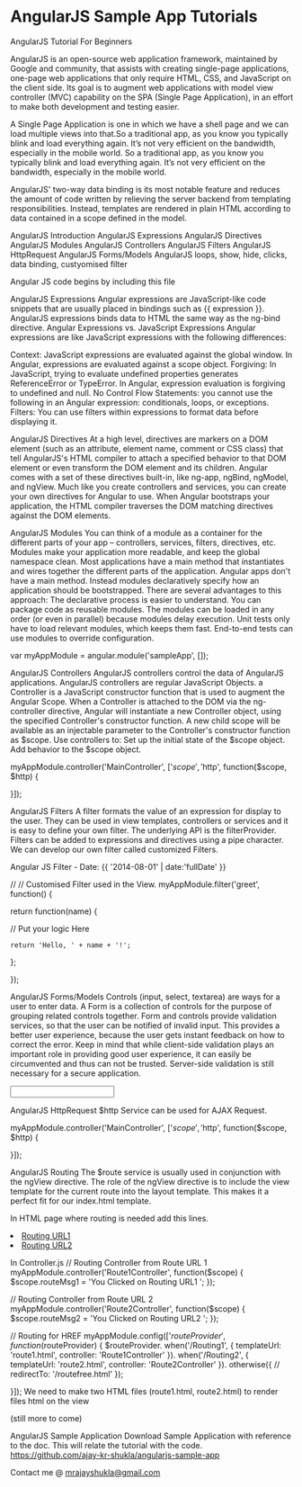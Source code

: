 AngularJS Sample App Tutorials
====================


AngularJS Tutorial For Beginners 


AngularJS  is an open-source web application framework, maintained by Google and community, that assists with creating single-page applications, one-page web applications that only require HTML, CSS, and JavaScript on the client side. Its goal is to augment web applications with model view controller (MVC) capability  on the SPA (Single Page Application), in an effort to make both development and testing easier.

A  Single Page Application is one in which we have a shell page and we can load multiple
views into that.So a traditional app, as you know you typically blink and load everything again. It’s not very efficient on the bandwidth, especially in the mobile world.
So a traditional app, as you know you typically blink and load everything again. It’s not very efficient
on the bandwidth, especially in the mobile world.

AngularJS' two-way data binding is its most notable feature and reduces the amount of code written by relieving the server backend from templating responsibilities. Instead, templates are rendered in plain HTML according to data contained in a scope defined in the model.

  AngularJS Introduction
  AngularJS Expressions
  AngularJS Directives
  AngularJS Modules
  AngularJS Controllers
  AngularJS Filters
  AngularJS HttpRequest
  AngularJS Forms/Models
  AngularJS loops, show, hide, clicks, data binding, custyomised filter




Angular JS code begins by including this file

<script src="https://ajax.googleapis.com/ajax/libs/angularjs/1.0.7/angular.min.js"></script>


AngularJS Expressions
Angular expressions are JavaScript-like code snippets that are usually placed in bindings such as {{ expression }}. AngularJS expressions binds data to HTML the same way as the ng-bind directive.
Angular Expressions vs. JavaScript Expressions
Angular expressions are like JavaScript expressions with the following differences:

Context: JavaScript expressions are evaluated against the global window. In Angular, expressions are evaluated against a scope object.
Forgiving: In JavaScript, trying to evaluate undefined properties generates ReferenceError or TypeError. In Angular, expression evaluation is forgiving to undefined and null.
No Control Flow Statements: you cannot use the following in an Angular expression: conditionals, loops, or exceptions.
Filters: You can use filters within expressions to format data before displaying it.


AngularJS Directives
At a high level, directives are markers on a DOM element (such as an attribute, element name, comment or CSS class) that tell AngularJS's HTML compiler to attach a specified behavior to that DOM element or even transform the DOM element and its children.
Angular comes with a set of these directives built-in, like  ng-app, ngBind, ngModel, and ngView. Much like you create controllers and services, you can create your own directives for Angular to use. When Angular bootstraps your application, the HTML compiler traverses the DOM matching directives against the DOM elements.

<body ng-app="sampleApp" ng-controller="MainController">


AngularJS Modules
You can think of a module as a container for the different parts of your app – controllers, services, filters, directives, etc. Modules make your application more readable, and keep the global namespace clean. Most applications have a main method that instantiates and wires together the different parts of the application. Angular apps don't have a main method. Instead modules declaratively specify how an application should be bootstrapped. There are several advantages to this approach:
The declarative process is easier to understand.
You can package code as reusable modules.
The modules can be loaded in any order (or even in parallel) because modules delay execution.
Unit tests only have to load relevant modules, which keeps them fast.
End-to-end tests can use modules to override configuration.

var myAppModule = angular.module('sampleApp', []);



AngularJS Controllers
AngularJS controllers control the data of AngularJS applications. AngularJS controllers are regular JavaScript Objects. a Controller is a JavaScript constructor function that is used to augment the Angular Scope. When a Controller is attached to the DOM via the ng-controller directive, Angular will instantiate a new Controller object, using the specified Controller's constructor function. A new child scope will be available as an injectable parameter to the Controller's constructor function as $scope.
Use controllers to:
Set up the initial state of the $scope object.
Add behavior to the $scope object.

myAppModule.controller('MainController', ['$scope', '$http', function($scope, $http) {

}]);


AngularJS Filters
A filter formats the value of an expression for display to the user. They can be used in view templates, controllers or services and it is easy to define your own filter.
The underlying API is the filterProvider. Filters can be added to expressions and directives using a pipe character.
We can develop our own filter called customized Filters.


 Angular JS Filter -  Date: {{ '2014-08-01' | date:'fullDate' }}


// // Customised Filter used in the View.
myAppModule.filter('greet', function() {

 return function(name) {

 // Put your logic Here 

    return 'Hello, ' + name + '!';

  };

});



AngularJS Forms/Models
Controls (input, select, textarea) are ways for a user to enter data. A Form is a collection of controls for the purpose of grouping related controls together.
Form and controls provide validation services, so that the user can be notified of invalid input. This provides a better user experience, because the user gets instant feedback on how to correct the error. Keep in mind that while client-side validation plays an important role in providing good user experience, it can easily be circumvented and thus can not be trusted. Server-side validation is still necessary for a secure application.

<input type="text" ng-model="search" />





AngularJS HttpRequest $http 
Service can be used for AJAX Request.

myAppModule.controller('MainController', ['$scope', '$http', function($scope, $http) {


}]);



AngularJS Routing
The $route service is usually used in conjunction with the ngView directive. The role of the ngView directive is to include the view template for the current route into the layout template. This makes it a perfect fit for our index.html template.

In HTML page where routing is needed add this lines.

<li><a href="#Routing1" > Routing URL1 </a>  </li>

<li><a href="#Routing2"> Routing URL2 </a> </li>


In Controller.js
// Routing Controller from Route URL 1
myAppModule.controller('Route1Controller', function($scope) {
    $scope.routeMsg1 = 'You Clicked on Routing URL1 ';
});


// Routing Controller from Route URL 2
myAppModule.controller('Route2Controller', function($scope) {
    $scope.routeMsg2 = 'You Clicked on Routing URL2 ';
});



// Routing for HREF
myAppModule.config(['$routeProvider',
  function($routeProvider) {
    $routeProvider.
      when('/Routing1', {
        templateUrl: 'route1.html',
        controller: 'Route1Controller'
    }).
      when('/Routing2', {
        templateUrl: 'route2.html',
        controller: 'Route2Controller'
      }).
      otherwise({
//        redirectTo: '/routefree.html'
      });

}]);
We need to make two HTML files (route1.html, route2.html) to render files html on the view



(still more to come)



AngularJS Sample Application
Download Sample Application with reference to the doc. This will relate the tutorial with the code.
https://github.com/ajay-kr-shukla/angularjs-sample-app

Contact me @   mrajayshukla@gmail.com

